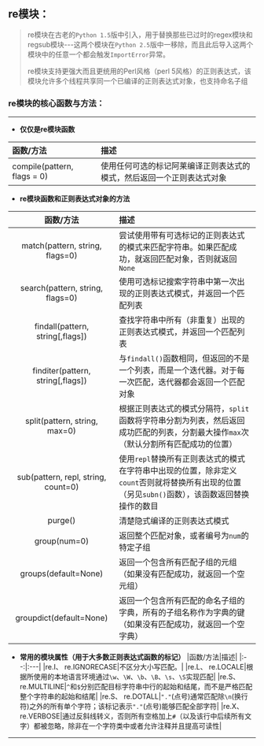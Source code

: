 ## re模块：

> re模块在古老的`Python 1.5`版中引入，用于替换那些已过时的regex模块和regsub模块---这两个模块在`Python 2.5`版中一移除，而且此后导入这两个模块中的任意一个都会触发`ImportError`异常。
>
> re模块支持更强大而且更统用的Perl风格（perl 5风格）的正则表达式，该模块允许多个线程共享同一个已编译的正则表达式对象，也支持命名子组

### re模块的核心函数与方法：

---------------------------------------------------------------------------------------------------	
* __仅仅是re模块函数__

|函数/方法|描述|
|:--|:---|
|compile(pattern, flags = 0)|使用任何可选的标记阿莱编译正则表达式的模式，然后返回一个正则表达式对象|

* __re模块函数和正则表达式对象的方法__

|函数/方法|描述|
|:--:|:---|
|match(pattern, string, flags=0)|尝试使用带有可选标记的正则表达式的模式来匹配字符串。如果匹配成功，就返回匹配对象，否则就返回`None`|
|search(pattern, string, flags=0)|使用可选标记搜索字符串中第一次出现的正则表达式模式，并返回一个匹配列表|
|findall(pattern, string[,flags])|查找字符串中所有（非重复）出现的正则表达式模式，并返回一个匹配列表|
|finditer(pattern, string[,flags])|与`findall()`函数相同，但返回的不是一个列表，而是一个迭代器。对于每一次匹配，迭代器都会返回一个匹配对象|
|split(pattern, string, max=0)|根据正则表达式的模式分隔符，`split`函数将字符串分割为列表，然后返回成功匹配的列表，分割最大操作`max`次（默认分割所有匹配成功的位置）|
|sub(pattern, repl, string, count=0)|使用`repl`替换所有正则表达式的模式在字符串中出现的位置，除非定义`count`否则就将替换所有出现的位置（另见`subn()`函数），该函数返回替换操作的数目|
|purge()|清楚隐式编译的正则表达式模式|
|group(num=0)|返回整个匹配对象，或者编号为`num`的特定子组|
|groups(default=None)|返回一个包含所有匹配子组的元组（如果没有匹配成功，就返回一个空元组）|
|groupdict(default=None)|返回一个包含所有匹配的命名子组的字典，所有的子组名称作为字典的键（如果没有匹配成功，就返回一个空字典）|

* __常用的模块属性（用于大多数正则表达式函数的标记）__
|函数/方法|描述|
|:--:|:---|
|re.I、 re.IGNORECASE|不区分大小写匹配。|
|re.L、 re.LOCALE|根据所使用的本地语言环境通过`\w`、`\W`、`\b`、`\B`、`\s`、`\S`实现匹配|
|re.S、 re.MULTILINE|`^`和`$`分别匹配目标字符串中行的起始和结尾，而不是严格匹配整个字符串的起始和结尾|
|re.S、 re.DOTALL|`"."`(点号)通常匹配除`\n`(换行符)之外的所有单个字符；该标记表示`"."`(点号)能够匹配全部字符|
|re.X、 re.VERBOSE|通过反斜线转义，否则所有空格加上`#`（以及该行中后续所有文字）都被忽略，除非在一个字符类中或者允许注释并且提高可读性|



---------------------------------------------------------------------------------------------------	




